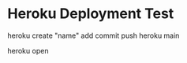 # Heroku Deployment Test

<!-- Sometimes heroku login -->

  heroku create "name"
  add
  commit
  push heroku main

  heroku open
